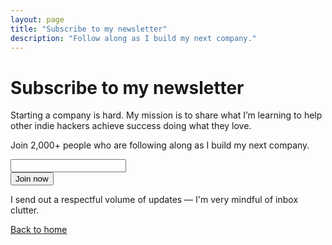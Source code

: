 ```yaml
---
layout: page
title: "Subscribe to my newsletter"
description: "Follow along as I build my next company."
---
```


# Subscribe to my newsletter

Starting a company is hard. My mission is to share what I’m learning to help other indie hackers achieve success doing what they love.

Join 2,000+ people who are following along as I build my next company.

<form id="opt-in-form" class="pb-4">
  <div class="pb-2 flex">
    <div class="mr-2 flex-grow">
      <input
        type="email"
        name="email"
        value=""
        class="h-12 px-4 w-full bg-gray-700 text-teal-300 focus:bg-gray-400 focus:text-teal-800 focus:outline-none selection-teal-400"
        required
      />
    </div>
    <div>
      <button
        type="submit"
        class="h-12 px-8 bg-teal-500 hover:bg-teal-600 active:bg-teal-600 text-teal-100 font-bold cursor-pointer focus:outline-none focus:shadow-outline"
      >
        Join now
      </button>
    </div>
  </div>

  <div data-sk-error="email" class="text-red-600 font-bold"></div>

  <p class="text-sm">I send out a respectful volume of updates &mdash; I'm very mindful of inbox clutter.</p>
</form>

[Back to home](/)
